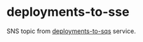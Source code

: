 # deployments-to-sse

 SNS topic from [deployments-to-sqs](https://github.com/decentraland/deployments-to-sqs/) service.